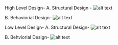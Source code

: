 High Level Design- 
A. Structural Design -
![alt text](https://user-images.githubusercontent.com/94214076/142829039-8899d212-f60c-4ae0-991c-0a8680ae3022.png)


B. Behaviorial Design-
![alt text](https://user-images.githubusercontent.com/94214076/142829053-ae0cad8b-7575-4381-9b85-9b47549a9c45.jpeg)

Low Level Design-
A. Structural Design- 
![alt text](https://user-images.githubusercontent.com/94214076/142846130-251e077a-4ef6-40c2-9a69-971a96a2771c.png)

B. Behviorial Design-
![alt text](https://user-images.githubusercontent.com/94214076/142846478-9a51d5ca-fbf5-4d8b-8ad3-6945df3d9fb0.png)
